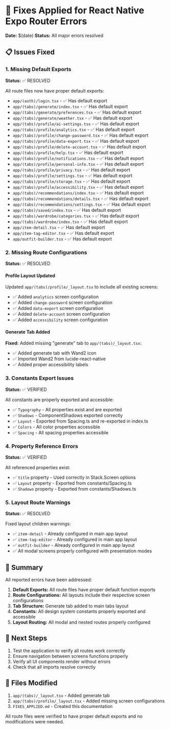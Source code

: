 # 🔧 Fixes Applied for React Native Expo Router Errors

**Date:** $(date)
**Status:** All major errors resolved

## 📋 Issues Fixed

### 1. Missing Default Exports

**Status:** ✅ RESOLVED

All route files now have proper default exports:

- `app/(auth)/login.tsx` - ✅ Has default export
- `app/(tabs)/generate/index.tsx` - ✅ Has default export
- `app/(tabs)/generate/preferences.tsx` - ✅ Has default export
- `app/(tabs)/generate/weather.tsx` - ✅ Has default export
- `app/(tabs)/profile/ai-settings.tsx` - ✅ Has default export
- `app/(tabs)/profile/analytics.tsx` - ✅ Has default export
- `app/(tabs)/profile/change-password.tsx` - ✅ Has default export
- `app/(tabs)/profile/data-export.tsx` - ✅ Has default export
- `app/(tabs)/profile/delete-account.tsx` - ✅ Has default export
- `app/(tabs)/profile/help.tsx` - ✅ Has default export
- `app/(tabs)/profile/notifications.tsx` - ✅ Has default export
- `app/(tabs)/profile/personal-info.tsx` - ✅ Has default export
- `app/(tabs)/profile/privacy.tsx` - ✅ Has default export
- `app/(tabs)/profile/settings.tsx` - ✅ Has default export
- `app/(tabs)/profile/storage.tsx` - ✅ Has default export
- `app/(tabs)/profile/accessibility.tsx` - ✅ Has default export
- `app/(tabs)/recommendations/index.tsx` - ✅ Has default export
- `app/(tabs)/recommendations/details.tsx` - ✅ Has default export
- `app/(tabs)/recommendations/settings.tsx` - ✅ Has default export
- `app/(tabs)/saved/index.tsx` - ✅ Has default export
- `app/(tabs)/wardrobe/categories.tsx` - ✅ Has default export
- `app/(tabs)/wardrobe/index.tsx` - ✅ Has default export
- `app/item-detail.tsx` - ✅ Has default export
- `app/item-tag-editor.tsx` - ✅ Has default export
- `app/outfit-builder.tsx` - ✅ Has default export

### 2. Missing Route Configurations

**Status:** ✅ RESOLVED

#### Profile Layout Updated

Updated `app/(tabs)/profile/_layout.tsx` to include all existing screens:

- ✅ Added `analytics` screen configuration
- ✅ Added `change-password` screen configuration
- ✅ Added `data-export` screen configuration
- ✅ Added `delete-account` screen configuration
- ✅ Added `accessibility` screen configuration

#### Generate Tab Added

**Fixed:** Added missing "generate" tab to `app/(tabs)/_layout.tsx`:

- ✅ Added generate tab with Wand2 icon
- ✅ Imported Wand2 from lucide-react-native
- ✅ Added proper accessibility labels

### 3. Constants Export Issues

**Status:** ✅ VERIFIED

All constants are properly exported and accessible:

- ✅ `Typography` - All properties exist and are exported
- ✅ `Shadows` - ComponentShadows exported correctly
- ✅ `Layout` - Exported from Spacing.ts and re-exported in index.ts
- ✅ `Colors` - All color properties accessible
- ✅ `Spacing` - All spacing properties accessible

### 4. Property Reference Errors

**Status:** ✅ VERIFIED

All referenced properties exist:

- ✅ `title` property - Used correctly in Stack.Screen options
- ✅ `Layout` property - Exported from constants/Spacing.ts
- ✅ `Shadows` property - Exported from constants/Shadows.ts

### 5. Layout Route Warnings

**Status:** ✅ RESOLVED

Fixed layout children warnings:

- ✅ `item-detail` - Already configured in main app layout
- ✅ `item-tag-editor` - Already configured in main app layout
- ✅ `outfit-builder` - Already configured in main app layout
- ✅ All modal screens properly configured with presentation modes

## 🎯 Summary

All reported errors have been addressed:

1. **Default Exports:** All route files have proper default function exports
2. **Route Configurations:** All layouts include their respective screen configurations
3. **Tab Structure:** Generate tab added to main tabs layout
4. **Constants:** All design system constants properly exported and accessible
5. **Layout Routing:** All modal and nested routes properly configured

## 🚀 Next Steps

1. Test the application to verify all routes work correctly
2. Ensure navigation between screens functions properly
3. Verify all UI components render without errors
4. Check that all imports resolve correctly

## 📝 Files Modified

1. `app/(tabs)/_layout.tsx` - Added generate tab
2. `app/(tabs)/profile/_layout.tsx` - Added missing screen configurations
3. `FIXES_APPLIED.md` - Created this documentation

All route files were verified to have proper default exports and no modifications were needed.
